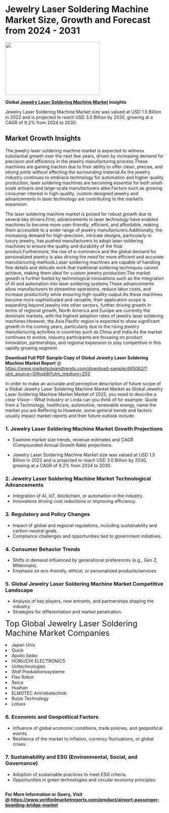 <H1>Jewelry Laser Soldering Machine Market Size, Growth and Forecast from 2024 - 2031</H1><img class="aligncenter size-medium wp-image-584254" src="https://thirdeyenews.in/wp-content/uploads/2024/09/Global-Market-Research-300x168.jpeg" alt="" width="300" height="168" /><p><strong>Global&nbsp;<a href="https://www.marketsizeandtrends.com/download-sample/465062/?utm_source=Github8j?utm_medium=203">Jewelry Laser Soldering Machine Market</a> Insights</strong></p><p>Jewelry Laser Soldering Machine Market size was valued at USD 1.5 Billion in 2022 and is projected to reach USD 3.0 Billion by 2030, growing at a CAGR of 9.2% from 2024 to 2030.</p><p><h2>Market Growth Insights</h2> <p>The jewelry laser soldering machine market is expected to witness substantial growth over the next few years, driven by increasing demand for precision and efficiency in the jewelry manufacturing process.These machines are gaining traction due to their ability to offer clean, precise, and strong joints without affecting the surrounding material.As the jewelry industry continues to embrace technology for automation and higher quality production, laser soldering machines are becoming essential for both small-scale artisans and large-scale manufacturers alike.Factors such as growing consumer interest in high-quality, custom-designed jewelry and advancements in laser technology are contributing to the market’s expansion.</p> <p>The laser soldering machine market is poised for robust growth due to several key drivers.First, advancements in laser technology have enabled machines to become more user-friendly, efficient, and affordable, making them accessible to a wider range of jewelry manufacturers.Additionally, the increasing demand for high-precision, intricate designs, particularly in luxury jewelry, has pushed manufacturers to adopt laser soldering machines to ensure the quality and durability of the final product.Furthermore, the rise of e-commerce and the global demand for personalized jewelry is also driving the need for more efficient and accurate manufacturing methods.Laser soldering machines are capable of handling fine details and delicate work that traditional soldering techniques cannot achieve, making them ideal for custom jewelry production.The market growth is further fueled by technological innovations such as the integration of AI and automation into laser soldering systems.These advancements allow manufacturers to streamline operations, reduce labor costs, and increase productivity while ensuring high-quality output.As these machines become more sophisticated and versatile, their application scope is expanding beyond jewelry into other sectors, further driving growth.In terms of regional growth, North America and Europe are currently the dominant markets, with the highest adoption rates of jewelry laser soldering machines.However, the Asia Pacific region is expected to show significant growth in the coming years, particularly due to the rising jewelry manufacturing activities in countries such as China and India.As the market continues to evolve, industry participants are focusing on product innovation, partnerships, and regional expansion to stay competitive in this rapidly growing segment.</p> <p><span class=""><strong>Download Full PDF Sample Copy of Global Jewelry Laser Soldering Machine Market Report</strong> @ <a href="https://www.marketsizeandtrends.com/download-sample/465062/?utm_source=Github8j?utm_medium=203" target="_blank">https://www.marketsizeandtrends.com/download-sample/465062/?utm_source=Github8j?utm_medium=203</a></span></p><p>In order to make an accurate and perceptive description of future scope of a Global&nbsp;Jewelry Laser Soldering Machine Market Market as Global&nbsp;Jewelry Laser Soldering Machine Market Market of 2025, you need to describe a clear Vision &ndash; What Industry or Linda can you think of for example: Quote from a Technology, healthcare, automotive, renewable energy, name the market you are Reffering to.However, some general trends and factors usually impact market reports and their future outlook include:</p><h3>1.&nbsp;<strong>Jewelry Laser Soldering Machine Market Growth Projections</strong></h3><ul><li>Examine market size trends, revenue estimates and CAGR (Compounded Annual Growth Rate) projections.</li><li><p>Jewelry Laser Soldering Machine Market size was valued at USD 1.5 Billion in 2022 and is projected to reach USD 3.0 Billion by 2030, growing at a CAGR of 9.2% from 2024 to 2030.</p></li></ul><h3>2.&nbsp;<strong>Jewelry Laser Soldering Machine Market Technological Advancements</strong></h3><ul><li>Integration of AI, IoT, blockchain, or automation in the industry.</li><li>Innovations driving cost reductions or improving efficiency.</li></ul><h3>3.&nbsp;<strong>Regulatory and Policy Changes</strong></h3><ul><li>Impact of global and regional regulations, including sustainability and carbon-neutral goals.</li><li>Compliance challenges and opportunities tied to government initiatives.</li></ul><h3>4.&nbsp;<strong>Consumer Behavior Trends</strong></h3><ul><li>Shifts in demand influenced by generational preferences (e.g., Gen Z, Millennials).</li><li>Emphasis on eco-friendly, ethical, or personalized products/services.</li></ul><h3>5.&nbsp;<strong>Global Jewelry Laser Soldering Machine Market Competitive Landscape</strong></h3><ul><li>Analysis of key players, new entrants, and partnerships shaping the industry.</li><li>Strategies for differentiation and market penetration.</li></ul><p data-pm-slice="1 1 []"><span style="color: inherit; font-family: inherit; font-size: 25px;">Top Global Jewelry Laser Soldering Machine Market Companies</span></p><div class="" data-test-id=""><p><li>Japan Unix</li><li> Quick</li><li> Apollo Seiko</li><li> HORIUCHI ELECTRONICS</li><li> Unitechnologies</li><li> Wolf Produktionssysteme</li><li> Flex Robot</li><li> Seica</li><li> Huahan</li><li> ELMOTEC Antriebstechnik</li><li> Ruize Technology</li><li> Lotuxs</li></p></div><h3>6.&nbsp;<strong>Economic and Geopolitical Factors</strong></h3><ul><li>Influence of global economic conditions, trade policies, and geopolitical events.</li><li>Resilience of the market to inflation, currency fluctuations, or global crises.</li></ul><h3>7.&nbsp;<strong>Sustainability and ESG (Environmental, Social, and Governance)</strong></h3><ul><li>Adoption of sustainable practices to meet ESG criteria.</li><li>Opportunities in green technologies and circular economy principles.</li></ul><h2><strong style="font-size: 14px;">For More Information or Query, Visit @&nbsp;</strong><a style="background-color: #ffffff; font-size: 14px;" href="https://www.marketsizeandtrends.com/report/jewelry-laser-soldering-machine-market/" target="_blank">https://www.verifiedmarketreports.com/product/airport-passenger-boarding-bridge-market</a></h2>